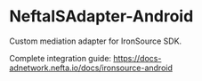 # NeftaISAdapter-Android
Custom mediation adapter for IronSource SDK.

Complete integration guide: https://docs-adnetwork.nefta.io/docs/ironsource-android